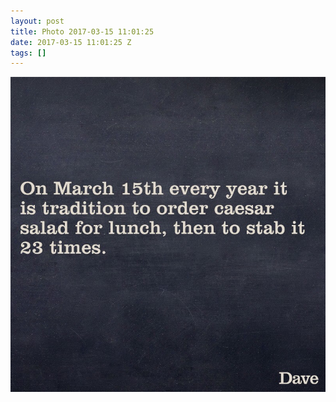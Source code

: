 ```yaml
---
layout: post
title: Photo 2017-03-15 11:01:25
date: 2017-03-15 11:01:25 Z
tags: []
---
```

![](/media/2017/03/158431112359.jpg)
